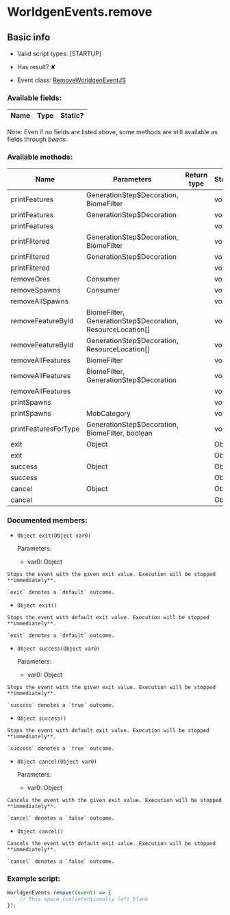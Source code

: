 # WorldgenEvents.remove

## Basic info

- Valid script types: [STARTUP]

- Has result? ✘

- Event class: [RemoveWorldgenEventJS](https://github.com/KubeJS-Mods/KubeJS/tree/2001/common/src/main/java/dev/latvian/mods/kubejs/level/gen/RemoveWorldgenEventJS.java)

### Available fields:

| Name | Type | Static? |
| ---- | ---- | ------- |

Note: Even if no fields are listed above, some methods are still available as fields through *beans*.

### Available methods:

| Name | Parameters | Return type | Static? |
| ---- | ---------- | ----------- | ------- |
| printFeatures | GenerationStep$Decoration, BiomeFilter |  | void | ✘ |
| printFeatures | GenerationStep$Decoration |  | void | ✘ |
| printFeatures |  |  | void | ✘ |
| printFiltered | GenerationStep$Decoration, BiomeFilter |  | void | ✘ |
| printFiltered | GenerationStep$Decoration |  | void | ✘ |
| printFiltered |  |  | void | ✘ |
| removeOres | Consumer<RemoveOresProperties> |  | void | ✘ |
| removeSpawns | Consumer<RemoveSpawnsProperties> |  | void | ✘ |
| removeAllSpawns |  |  | void | ✘ |
| removeFeatureById | BiomeFilter, GenerationStep$Decoration, ResourceLocation[] |  | void | ✘ |
| removeFeatureById | GenerationStep$Decoration, ResourceLocation[] |  | void | ✘ |
| removeAllFeatures | BiomeFilter |  | void | ✘ |
| removeAllFeatures | BiomeFilter, GenerationStep$Decoration |  | void | ✘ |
| removeAllFeatures |  |  | void | ✘ |
| printSpawns |  |  | void | ✘ |
| printSpawns | MobCategory |  | void | ✘ |
| printFeaturesForType | GenerationStep$Decoration, BiomeFilter, boolean |  | void | ✘ |
| exit | Object |  | Object | ✘ |
| exit |  |  | Object | ✘ |
| success | Object |  | Object | ✘ |
| success |  |  | Object | ✘ |
| cancel | Object |  | Object | ✘ |
| cancel |  |  | Object | ✘ |


### Documented members:

- `Object exit(Object var0)`

  Parameters:
  - var0: Object

```
Stops the event with the given exit value. Execution will be stopped **immediately**.

`exit` denotes a `default` outcome.
```

- `Object exit()`
```
Stops the event with default exit value. Execution will be stopped **immediately**.

`exit` denotes a `default` outcome.
```

- `Object success(Object var0)`

  Parameters:
  - var0: Object

```
Stops the event with the given exit value. Execution will be stopped **immediately**.

`success` denotes a `true` outcome.
```

- `Object success()`
```
Stops the event with default exit value. Execution will be stopped **immediately**.

`success` denotes a `true` outcome.
```

- `Object cancel(Object var0)`

  Parameters:
  - var0: Object

```
Cancels the event with the given exit value. Execution will be stopped **immediately**.

`cancel` denotes a `false` outcome.
```

- `Object cancel()`
```
Cancels the event with default exit value. Execution will be stopped **immediately**.

`cancel` denotes a `false` outcome.
```



### Example script:

```js
WorldgenEvents.remove((event) => {
	// This space (un)intentionally left blank
});
```


